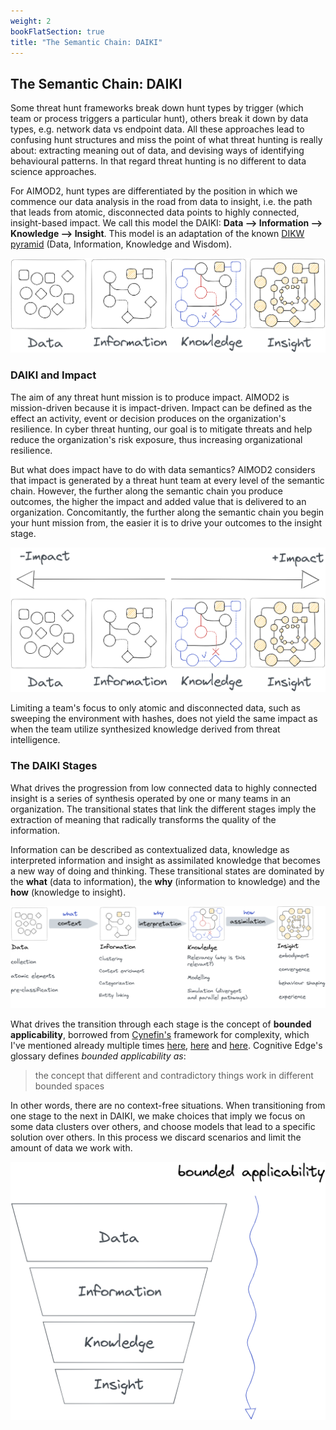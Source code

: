 ```yaml
---
weight: 2
bookFlatSection: true
title: "The Semantic Chain: DAIKI"
---
```


## The Semantic Chain: DAIKI

Some threat hunt frameworks break down hunt types by trigger (which team or process triggers a particular hunt), others break it down by data types, e.g. network data vs endpoint data. All these approaches lead to confusing hunt structures and miss the point of what threat hunting is really about: extracting meaning out of data, and devising ways of identifying behavioural patterns. In that regard threat hunting is no different to data science approaches.

For AIMOD2, hunt types are differentiated by the position in which we commence our data analysis in the road from data to insight, i.e. the path that leads from atomic, disconnected data points to highly connected, insight-based impact. We call this model the DAIKI: **Data --> Information --> Knowledge --> Insight**. This model is an adaptation of the known [DIKW pyramid](https://en.wikipedia.org/wiki/DIKW_pyramid) (Data, Information, Knowledge and Wisdom).

![hunt-data-semantics.excalidraw](/diagrams/hunt-data-semantics.excalidraw.png)

### DAIKI and Impact

The aim of any threat hunt mission is to produce impact. AIMOD2 is mission-driven because it is impact-driven. Impact can be defined as the effect an activity, event or decision produces on the organization's resilience. In cyber threat hunting, our goal is to mitigate threats and help reduce the organization's risk exposure, thus increasing organizational resilience. 

But what does impact have to do with data semantics? AIMOD2 considers that impact is generated by a threat hunt team at every level of the semantic chain. However, the further along the semantic chain you produce outcomes, the higher the impact and added value that is delivered to an organization. Concomitantly, the further along the semantic chain you begin your hunt mission from, the easier it is to drive your outcomes to the insight stage.

![hunt-data-semantics-impact.excalidraw](/diagrams/hunt-data-semantics-impact.excalidraw.png)

Limiting a team's focus to only atomic and disconnected data, such as sweeping the environment with hashes, does not yield the same impact as when the team utilize synthesized knowledge derived from threat intelligence.

### The DAIKI Stages

What drives the progression from low connected data to highly connected insight is a series of synthesis operated by one or many teams in an organization. The transitional states that link the different stages imply the extraction of meaning that radically transforms the quality of the information.

Information can be described as contextualized data, knowledge as interpreted information and insight as assimilated knowledge that becomes a new way of doing and thinking. These transitional states are dominated by the **what** (data to information), the **why** (information to knowledge) and the **how** (knowledge to insight).

![hunt-data-semantics-stages.excalidraw](/diagrams/hunt-data-semantics-stages.excalidraw.png)

What drives the transition through each stage is the concept of **bounded applicability**, borrowed from [Cynefin's](https://cynefin.io/wiki/Cynefin_Domains) framework for complexity, which I've mentioned already multiple times [here](https://threathunterz.com/posts/threat-hunting/the-way-of-the-intercepting-fist-part-1/), [here](https://threathunterz.com/posts/breaking-threat-hunting-part-2/) and [here](https://threathunterz.com/posts/threat-hunting/the-way-of-the-intercepting-fist-part-3/). Cognitive Edge's glossary defines *bounded applicability as*:

> the concept that different and contradictory things work in different bounded spaces

In other words, there are no context-free situations. When transitioning from one stage to the next in DAIKI, we make choices that imply we focus on some data clusters over others, and choose models that lead to a specific solution over others. In this process we discard scenarios and limit the amount of data we work with.

![bounded-applicability-data-semantics.excalidraw](/diagrams/bounded-applicability-data-semantics.excalidraw.png)